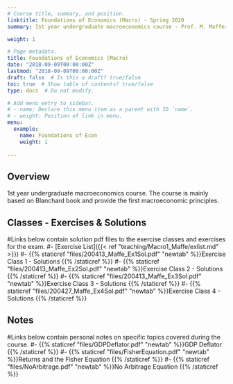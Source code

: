 ```yaml
---
# Course title, summary, and position.
linktitle: Foundations of Economics (Macro) - Spring 2020
summary: 1st year undergraduate macroeconomics course - Prof. M. Maffezzoli

weight: 1

# Page metadata.
title: Foundations of Economics (Macro)
date: "2018-09-09T00:00:00Z"
lastmod: "2018-09-09T00:00:00Z"
draft: false  # Is this a draft? true/false
toc: true  # Show table of contents? true/false
type: docs  # Do not modify.

# Add menu entry to sidebar.
# - name: Declare this menu item as a parent with ID `name`.
# - weight: Position of link in menu.
menu:
  example:
    name: Foundations of Econ
    weight: 1
    
---
```


## Overview
1st year undergraduate macroeconomics course. The course is mainly based on Blanchard book and provide the first macroeconomic principles.  

## Classes - Exercises & Solutions 
#Links below contain solution pdf files to the exercise classes and exercises for the exam.
#- [Exercise List]({{< ref "teaching/Macro1_Maffe/exlist.md" >}}) 
#- {{% staticref "files/200413_Maffe_Ex1Sol.pdf" "newtab" %}}Exercise Class 1 - Solutions {{% /staticref %}}
#- {{% staticref "files/200413_Maffe_Ex2Sol.pdf" "newtab" %}}Exercise Class 2 - Solutions {{% /staticref %}}
#- {{% staticref "files/200413_Maffe_Ex3Sol.pdf" "newtab" %}}Exercise Class 3 - Solutions {{% /staticref %}}
#- {{% staticref "files/200427_Maffe_Ex4Sol.pdf" "newtab" %}}Exercise Class 4 - Solutions {{% /staticref %}}

## Notes
#Links below contain personal notes on specific topics covered during the course.
#- {{% staticref "files/GDPDeflator.pdf" "newtab" %}}GDP Deflator {{% /staticref %}}
#- {{% staticref "files/FisherEquation.pdf" "newtab" %}}Returns and the Fisher Equation {{% /staticref %}}
#- {{% staticref "files/NoArbitrage.pdf" "newtab" %}}No Arbitrage Equation {{% /staticref %}}



